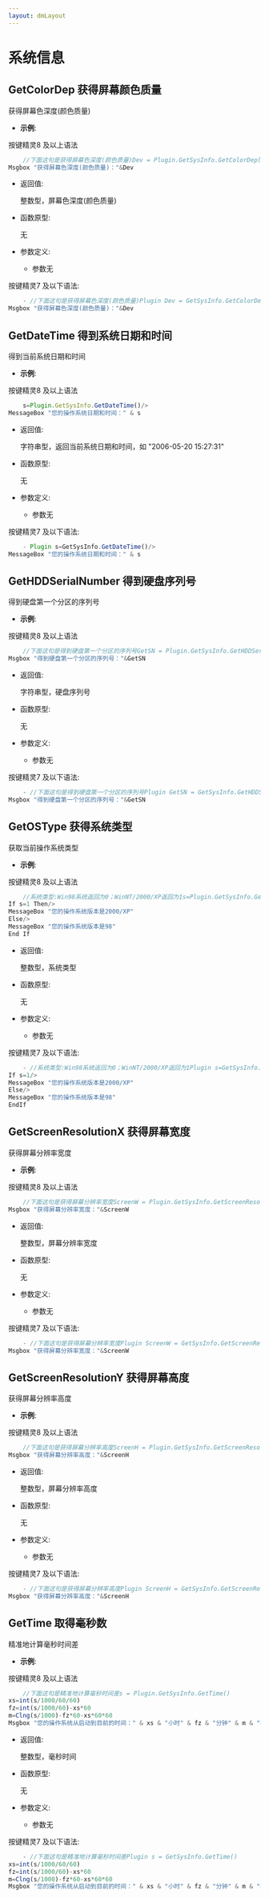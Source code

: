 ```yaml
---
layout: dmLayout
---    
```


# 系统信息


##  GetColorDep 获得屏幕颜色质量

获得屏幕色深度(颜色质量)

- **示例**:

按键精灵8 及以上语法
```js
    //下面这句是获得屏幕色深度(颜色质量)Dev = Plugin.GetSysInfo.GetColorDep()
Msgbox "获得屏幕色深度(颜色质量)："&Dev 

```

- 返回值: 

    整数型，屏幕色深度(颜色质量)

- 函数原型:

    无

- 参数定义:

    - 参数无



按键精灵7 及以下语法:

```js
    - //下面这句是获得屏幕色深度(颜色质量)Plugin Dev = GetSysInfo.GetColorDep()
Msgbox "获得屏幕色深度(颜色质量)："&Dev 
```




##  GetDateTime 得到系统日期和时间

得到当前系统日期和时间

- **示例**:

按键精灵8 及以上语法
```js
    s=Plugin.GetSysInfo.GetDateTime()/>
MessageBox "您的操作系统日期和时间：" & s 

```

- 返回值: 

    字符串型，返回当前系统日期和时间，如 "2006-05-20 15:27:31"

- 函数原型:

    无

- 参数定义:

    - 参数无



按键精灵7 及以下语法:

```js
    - Plugin s=GetSysInfo.GetDateTime()/>
MessageBox "您的操作系统日期和时间：" & s 
```




##  GetHDDSerialNumber 得到硬盘序列号

得到硬盘第一个分区的序列号

- **示例**:

按键精灵8 及以上语法
```js
    //下面这句是得到硬盘第一个分区的序列号GetSN = Plugin.GetSysInfo.GetHDDSerialNumber()
Msgbox "得到硬盘第一个分区的序列号："&GetSN 

```

- 返回值: 

    字符串型，硬盘序列号

- 函数原型:

    无

- 参数定义:

    - 参数无



按键精灵7 及以下语法:

```js
    - //下面这句是得到硬盘第一个分区的序列号Plugin GetSN = GetSysInfo.GetHDDSerialNumber()
Msgbox "得到硬盘第一个分区的序列号："&GetSN 
```




##  GetOSType 获得系统类型

获取当前操作系统类型

- **示例**:

按键精灵8 及以上语法
```js
    //系统类型:Win98系统返回为0；WinNT/2000/XP返回为1s=Plugin.GetSysInfo.GetOSType()
If s=1 Then/>
MessageBox "您的操作系统版本是2000/XP"
Else/>
MessageBox "您的操作系统版本是98"
End If 

```

- 返回值: 

    整数型，系统类型

- 函数原型:

    无

- 参数定义:

    - 参数无



按键精灵7 及以下语法:

```js
    - //系统类型:Win98系统返回为0；WinNT/2000/XP返回为1Plugin s=GetSysInfo.GetOSType()
If s=1/>
MessageBox "您的操作系统版本是2000/XP"
Else/>
MessageBox "您的操作系统版本是98"
EndIf 
```




##  GetScreenResolutionX 获得屏幕宽度

获得屏幕分辨率宽度

- **示例**:

按键精灵8 及以上语法
```js
    //下面这句是获得屏幕分辨率宽度ScreenW = Plugin.GetSysInfo.GetScreenResolutionX()
Msgbox "获得屏幕分辨率宽度："&ScreenW 

```

- 返回值: 

    整数型，屏幕分辨率宽度

- 函数原型:

    无

- 参数定义:

    - 参数无



按键精灵7 及以下语法:

```js
    - //下面这句是获得屏幕分辨率宽度Plugin ScreenW = GetSysInfo.GetScreenResolutionX()
Msgbox "获得屏幕分辨率宽度："&ScreenW 
```




##  GetScreenResolutionY 获得屏幕高度

获得屏幕分辨率高度

- **示例**:

按键精灵8 及以上语法
```js
    //下面这句是获得屏幕分辨率高度ScreenH = Plugin.GetSysInfo.GetScreenResolutionY()
Msgbox "获得屏幕分辨率高度："&ScreenH 

```

- 返回值: 

    整数型，屏幕分辨率高度

- 函数原型:

    无

- 参数定义:

    - 参数无



按键精灵7 及以下语法:

```js
    - //下面这句是获得屏幕分辨率高度Plugin ScreenH = GetSysInfo.GetScreenResolutionY()
Msgbox "获得屏幕分辨率高度："&ScreenH 
```




##  GetTime 取得毫秒数

精准地计算毫秒时间差

- **示例**:

按键精灵8 及以上语法
```js
    //下面这句是精准地计算毫秒时间差s = Plugin.GetSysInfo.GetTime()
xs=int(s/1000/60/60)
fz=int(s/1000/60)-xs*60
m=Clng(s/1000)-fz*60-xs*60*60
Msgbox "您的操作系统从启动到目前的时间：" & xs & "小时" & fz & "分钟" & m & "秒" 

```

- 返回值: 

    整数型，毫秒时间

- 函数原型:

    无

- 参数定义:

    - 参数无



按键精灵7 及以下语法:

```js
    - //下面这句是精准地计算毫秒时间差Plugin s = GetSysInfo.GetTime()
xs=int(s/1000/60/60)
fz=int(s/1000/60)-xs*60
m=Clng(s/1000)-fz*60-xs*60*60
Msgbox "您的操作系统从启动到目前的时间：" & xs & "小时" & fz & "分钟" & m & "秒" 
```



